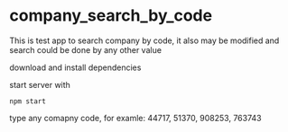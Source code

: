 # company_search_by_code

This is test app to search company by code, it also may be modified and search could be done by any other value

download and install dependencies

start server with 

```
npm start
```

type any comapny code, for examle: 44717, 51370, 908253, 763743

